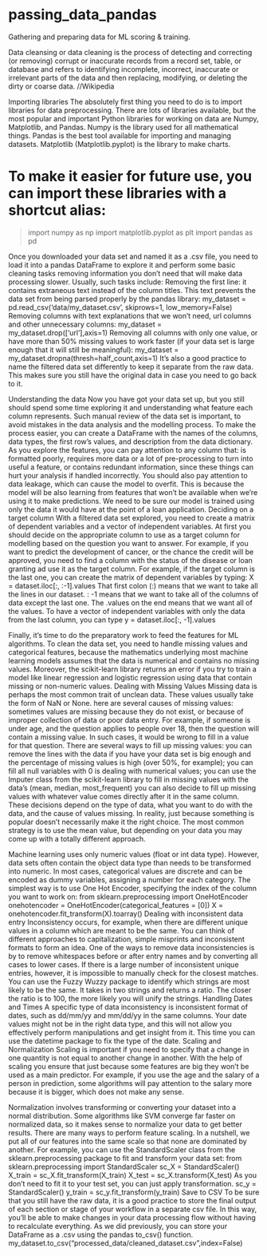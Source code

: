 # passing_data_pandas
Gathering and preparing data for ML scoring & training. 


Data cleansing or data cleaning is the process of detecting and correcting (or removing)
corrupt or inaccurate records from a record set, table, or database and refers to identifying incomplete, incorrect, inaccurate or irrelevant parts of the data and then replacing,
modifying, or deleting the dirty or coarse data. //Wikipedia

Importing libraries
The absolutely first thing you need to do is to import libraries for data preprocessing.
There are lots of libraries available, but the most popular and important Python libraries
for working on data are Numpy, Matplotlib, and Pandas. Numpy is the library used for
all mathematical things. Pandas is the best tool available for importing and managing
datasets. Matplotlib (Matplotlib.pyplot) is the library to make charts.

# To make it easier for future use, you can import these libraries with a shortcut alias:
> import numpy as np
> import matplotlib.pyplot as plt
> import pandas as pd

Once you downloaded your data set and named it as a .csv file, you need to load it into a
pandas DataFrame to explore it and perform some basic cleaning tasks removing
information you don’t need that will make data processing slower.
Usually, such tasks include:
Removing the first line: it contains extraneous text instead of the column titles. This
text prevents the data set from being parsed properly by the pandas library:
my_dataset = pd.read_csv(‘data/my_dataset.csv’, skiprows=1,
low_memory=False)
Removing columns with text explanations that we won’t need, url columns and other
unnecessary columns:
my_dataset = my_dataset.drop([‘url’],axis=1)
Removing all columns with only one value, or have more than 50% missing values to
work faster (if your data set is large enough that it will still be meaningful):
my_dataset = my_dataset.dropna(thresh=half_count,axis=1)
It’s also a good practice to name the filtered data set differently to keep it separate from
the raw data. This makes sure you still have the original data in case you need to go back
to it.

Understanding the data
Now you have got your data set up, but you still should spend some time exploring it and
understanding what feature each column represents. Such manual review of the data set
is important, to avoid mistakes in the data analysis and the modelling process.
To make the process easier, you can create a DataFrame with the names of the columns,
data types, the first row’s values, and description from the data dictionary.
As you explore the features, you can pay attention to any column that:
is formatted poorly,
requires more data or a lot of pre-processing to turn into useful a feature, or
contains redundant information,
since these things can hurt your analysis if handled incorrectly.
You should also pay attention to data leakage, which can cause the model to overfit.
This is because the model will be also learning from features that won’t be available
when we’re using it to make predictions. We need to be sure our model is trained using
only the data it would have at the point of a loan application.
Deciding on a target column
With a filtered data set explored, you need to create a matrix of dependent variables and
a vector of independent variables. At first you should decide on the appropriate column
to use as a target column for modelling based on the question you want to answer. 
For example, if you want to predict the development of cancer, or the chance the credit will
be approved, you need to find a column with the status of the disease or loan granting ad
use it as the target column.
For example, if the target column is the last one, you can create the matrix of dependent
variables by typing:
X = dataset.iloc[:, :-1].values
That first colon (:) means that we want to take all the lines in our dataset. : -1 means
that we want to take all of the columns of data except the last one. The .values on the
end means that we want all of the values.
To have a vector of independent variables with only the data from the last column, you
can type
y = dataset.iloc[:, -1].values

Finally, it’s time to do the preparatory work to feed the features for ML algorithms. To
clean the data set, you need to handle missing values and categorical features,
because the mathematics underlying most machine learning models assumes that the
data is numerical and contains no missing values. Moreover, the scikit-learn library
returns an error if you try to train a model like linear regression and logistic regression
using data that contain missing or non-numeric values.
Dealing with Missing Values
Missing data is perhaps the most common trait of unclean data. These values usually
take the form of NaN or None.
here are several causes of missing values: sometimes values are missing because they do
not exist, or because of improper collection of data or poor data entry. For example, if
someone is under age, and the question applies to people over 18, then the question will
contain a missing value. In such cases, it would be wrong to fill in a value for that
question.
There are several ways to fill up missing values:
you can remove the lines with the data if you have your data set is big enough and
the percentage of missing values is high (over 50%, for example);
you can fill all null variables with 0 is dealing with numerical values;
you can use the Imputer class from the scikit-learn library to fill in missing values
with the data’s (mean, median, most_frequent)
you can also decide to fill up missing values with whatever value comes directly after
it in the same column.
These decisions depend on the type of data, what you want to do with the data, and the
cause of values missing. In reality, just because something is popular doesn’t necessarily
make it the right choice. The most common strategy is to use the mean value, but
depending on your data you may come up with a totally different approach.


Machine learning uses only numeric values (float or int data type). However, data sets
often contain the object data type than needs to be transformed into numeric. In most
cases, categorical values are discrete and can be encoded as dummy variables, assigning
a number for each category. The simplest way is to use One Hot Encoder, specifying the
index of the column you want to work on:
from sklearn.preprocessing import OneHotEncoder
onehotencoder = OneHotEncoder(categorical_features = [0])
X = onehotencoder.fit_transform(X).toarray()
Dealing with inconsistent data entry
Inconsistency occurs, for example, when there are different unique values in a column
which are meant to be the same. You can think of different approaches to capitalization,
simple misprints and inconsistent formats to form an idea. One of the ways to remove
data inconsistencies is by to remove whitespaces before or after entry names and by
converting all cases to lower cases.
If there is a large number of inconsistent unique entries, however, it is impossible to
manually check for the closest matches. You can use the Fuzzy Wuzzy package to
identify which strings are most likely to be the same. It takes in two strings and returns a
ratio. The closer the ratio is to 100, the more likely you will unify the strings.
Handling Dates and Times
A specific type of data inconsistency is inconsistent format of dates, such as dd/mm/yy
and mm/dd/yy in the same columns. Your date values might not be in the right data
type, and this will not allow you effectively perform manipulations and get insight from
it. This time you can use the datetime package to fix the type of the date.
Scaling and Normalization
Scaling is important if you need to specify that a change in one quantity is not equal to
another change in another. With the help of scaling you ensure that just because some
features are big they won’t be used as a main predictor. For example, if you use the age
and the salary of a person in prediction, some algorithms will pay attention to the salary
more because it is bigger, which does not make any sense.

Normalization involves transforming or converting your dataset into a normal
distribution. Some algorithms like SVM converge far faster on normalized data, so it
makes sense to normalize your data to get better results.
There are many ways to perform feature scaling. In a nutshell, we put all of our features
into the same scale so that none are dominated by another. For example, you can use the
StandardScaler class from the sklearn.preprocessing package to fit and transform your
data set:
from sklearn.preprocessing import StandardScaler
sc_X = StandardScaler()
X_train = sc_X.fit_transform(X_train)
X_test = sc_X.transform(X_test)
As you don’t need to fit it to your test set, you can just apply
transformation.
sc_y = StandardScaler()
y_train = sc_y.fit_transform(y_train)
Save to CSV
To be sure that you still have the raw data, it is a good practice to store the final output of
each section or stage of your workflow in a separate csv file. In this way, you’ll be able to
make changes in your data processing flow without having to recalculate everything.
As we did previously, you can store your DataFrame as a .csv using the pandas to_csv()
function.
my_dataset.to_csv(“processed_data/cleaned_dataset.csv”,index=False)
